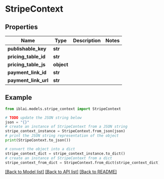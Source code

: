 # StripeContext


## Properties

Name | Type | Description | Notes
------------ | ------------- | ------------- | -------------
**publishable_key** | **str** |  | 
**pricing_table_id** | **str** |  | 
**pricing_table_js** | **object** |  | 
**payment_link_id** | **str** |  | 
**payment_link_url** | **str** |  | 

## Example

```python
from iblai.models.stripe_context import StripeContext

# TODO update the JSON string below
json = "{}"
# create an instance of StripeContext from a JSON string
stripe_context_instance = StripeContext.from_json(json)
# print the JSON string representation of the object
print(StripeContext.to_json())

# convert the object into a dict
stripe_context_dict = stripe_context_instance.to_dict()
# create an instance of StripeContext from a dict
stripe_context_from_dict = StripeContext.from_dict(stripe_context_dict)
```
[[Back to Model list]](../README.md#documentation-for-models) [[Back to API list]](../README.md#documentation-for-api-endpoints) [[Back to README]](../README.md)


